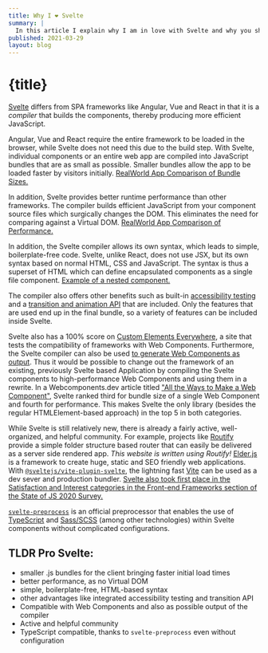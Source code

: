 ```yaml
---
title: Why I ❤ Svelte
summary: |
  In this article I explain why I am in love with Svelte and why you should be too.
published: 2021-03-29
layout: blog
---
```


# {title}

[Svelte](https://svelte.dev/) differs from SPA frameworks like Angular, Vue and React in that it is a _compiler_ that builds the components, thereby producing more efficient JavaScript.

Angular, Vue and React require the entire framework to be loaded in the browser, while Svelte does not need this due to the build step.
With Svelte, individual components or an entire web app are compiled into JavaScript bundles that are as small as possible.
Smaller bundles allow the app to be loaded faster by visitors initially. [RealWorld App Comparison of Bundle Sizes.](https://medium.com/dailyjs/a-realworld-comparison-of-front-end-frameworks-2020-4e50655fe4c1#31f0)

In addition, Svelte provides better runtime performance than other frameworks.
The compiler builds efficient JavaScript from your component source files which surgically changes the DOM.
This eliminates the need for comparing against a Virtual DOM.
[RealWorld App Comparison of Performance.](https://medium.com/dailyjs/a-realworld-comparison-of-front-end-frameworks-2020-4e50655fe4c1#ac34)

In addition, the Svelte compiler allows its own syntax, which leads to simple, boilerplate-free code.
Svelte, unlike React, does not use JSX, but its own syntax based on normal HTML, CSS and JavaScript.
The syntax is thus a superset of HTML which can define encapsulated components as a single file component.
[Example of a nested component.](https://svelte.dev/examples#nested-components)

The compiler also offers other benefits such as built-in [accessibility testing](https://svelte.dev/repl/5ed4cb37c0ef43e4a709d6e8f37069c2?version=3.35.0) and a [transition and animation API](https://svelte.dev/repl/f78106a749934114ae274828f1e3390c?version=3.35.0) that are included.
Only the features that are used end up in the final bundle, so a variety of features can be included inside Svelte.

Svelte also has a 100% score on [Custom Elements Everywhere](https://custom-elements-everywhere.com/#svelte), a site that tests the compatibility of frameworks with Web Components.
Furthermore, the Svelte compiler can also be used [to generate Web Components as output](https://dev.to/silvio/how-to-create-a-web-components-in-svelte-2g4j).
Thus it would be possible to change out the framework of an existing, previously Svelte based Application by compiling the Svelte components to high-performance Web Components and using them in a rewrite.
In a Webcomponents.dev article titled ["All the Ways to Make a Web Component"](https://webcomponents.dev/blog/all-the-ways-to-make-a-web-component/), Svelte ranked third for bundle size of a single Web Component and fourth for performance.
This makes Svelte the only library (besides the regular HTMLElement-based approach) in the top 5 in both categories.

While Svelte is still relatively new, there is already a fairly active, well-organized, and helpful community.
For example, projects like [Routify](https://routify.dev/) provide a simple folder structure based router that can easily be delivered as a server side rendered app. _This website is written using Routify!_
[Elder.js](https://elderguide.com/tech/elderjs/) is a framework to create huge, static and SEO friendly web applications.
With [`@sveltejs/vite-plugin-svelte`](https://www.npmjs.com/package/@sveltejs/vite-plugin-svelte), the lightning fast [Vite](https://vitejs.dev/) can be used as a dev sever and production bundler.
[Svelte also took first place in the Satisfaction and Interest categories in the Front-end Frameworks section of the State of JS 2020 Survey.](https://2020.stateofjs.com/en-US/technologies/front-end-frameworks/#front_end_frameworks_experience_ranking)

[`svelte-preprocess`](https://github.com/sveltejs/svelte-preprocess) is an official preprocessor that enables the use of [TypeScript](https://www.typescriptlang.org/) and [Sass/SCSS](https://sass-lang.com/) (among other technologies) within Svelte components without complicated configurations.

## TLDR Pro Svelte:

- smaller .js bundles for the client bringing faster initial load times
- better performance, as no Virtual DOM
- simple, boilerplate-free, HTML-based syntax
- other advantages like integrated accessibility testing and transition API
- Compatible with Web Components and also as possible output of the compiler
- Active and helpful community
- TypeScript compatible, thanks to `svelte-preprocess` even without configuration

